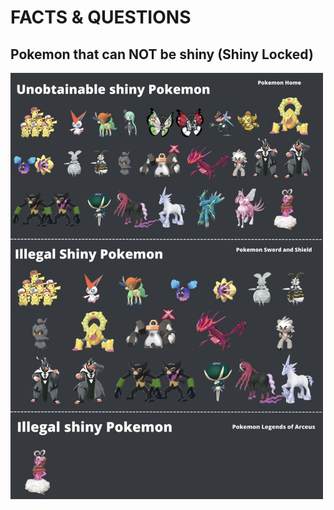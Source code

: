 # FACTS & QUESTIONS

## Pokemon that can NOT be shiny (Shiny Locked)

<img src="Images/Unobtainable_shiny_Pokemon.jpg" width="500">